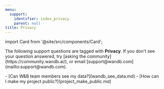 ```yaml
---
menu:
  support:
    identifier: index_privacy
    parent: null
title: Privacy
---
```


import Card from '@site/src/components/Card';

<Card className="card-support-index">
  <p>The following support questions are tagged with <b>Privacy</b>. If you don't see 
your question answered, try [asking the community](https://community.wandb.ai/), 
or email [support@wandb.com](mailto:support@wandb.com).</p>
</Card>
- [Can W&B team members see my data?](wandb_see_data.md)
- [How can I make my project public?](project_make_public.md)